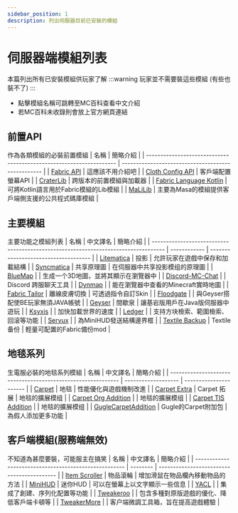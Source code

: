 ```yaml
---
sidebar_position: 1
description: 列出伺服器目前已安裝的模組
---
```


# 伺服器端模組列表
本篇列出所有已安裝模組供玩家了解
:::warning 玩家並不需要裝這些模組 (有些也裝不了)
:::
* 點擊模組名稱可跳轉至MC百科查看中文介紹
* 若MC百科未收錄則會放上官方網頁連結

## 前置API
作為各類模組的必裝前置模組
| 名稱                                                                | 簡略介紹                                           |
| ------------------------------------------------------------------- | -------------------------------------------------- |
| [Fabric API](https://www.mcmod.cn/class/3124.html)                  | 這應該不用介紹吧                                   |
| [Cloth Config API](https://www.mcmod.cn/class/2346.html)            | 客戶端配置螢幕API                                  |
| [CraterLib](https://www.curseforge.com/minecraft/mc-mods/craterlib) | 跨版本的前置模組與加載器                           |
| [Fabric Language Kotlin](https://www.mcmod.cn/class/2126.html)      | 可將Kotlin語言用於Fabric模組的Lib模組              |
| [MaLiLib](https://www.mcmod.cn/class/2298.html)                     | 主要為Masa的模組提供客戶端側支援的公共程式碼庫模組 |

## 主要模組
主要功能之模組列表
| 名稱                                                                               | 中文譯名     | 簡略介紹                             |
| ---------------------------------------------------------------------------------- | ------------ | ------------------------------------ |
| [Litematica](https://www.mcmod.cn/class/2261.html)                                 | 投影         | 允許玩家在遊戲中保存和加載結構       |
| [Syncmatica](https://www.mcmod.cn/class/6842.html)                                 | 共享原理圖   | 在伺服器中共享投影模组的原理圖       |
| [BlueMap](https://www.mcmod.cn/class/3461.html)                                    |              | 生成一个3D地圖，並將其顯示在瀏覽器中 |
| [Discord-MC-Chat](https://blog.xujiayao.com/posts/4ba0a17a/#Setup-Discord-MC-Chat) |              | Discord 跨服聊天工具                 |
| [Dynmap](https://www.mcmod.cn/class/5796.html)                                     |              | 能在瀏覽器中查看的Minecraft實時地圖  |
| [Fabric Tailor](https://www.mcmod.cn/class/4879.html)                              | 離線皮膚切換 | 可透過指令自訂Skin                   |
| [Floodgate](https://wiki.geysermc.org/floodgate/)                                  |              | 與Geyser搭配使BE玩家無須JAVA帳號     |
| [Geyser](https://www.mcmod.cn/class/9757.html)                                     | 間歇泉       | 讓基岩版用戶在Java版伺服器中遊玩     |
| [Ksyxis](https://www.mcmod.cn/class/5104.html)                                     |              | 加快加載世界的速度                   |
| [Ledger](https://www.mcmod.cn/class/5389.html)                                     |              | 支持方块檢索、範圍檢索、回滚等功能   |
| [Servux](https://www.mcmod.cn/class/5219.html)                                     |              | 為MiniHUD發送結構邊界框              |
| [Textile Backup](https://www.mcmod.cn/class/3314.html)                             | Textile备份  | 輕量可配置的Fabric備份mod            |

## 地毯系列
生電服必裝的地毯系列模組
| 名稱                                                         | 中文譯名            | 簡略介紹               |
| ------------------------------------------------------------ | ------------------- | ---------------------- |
| [Carpet](https://www.mcmod.cn/class/2361.html)               | 地毯                | 性能優化與遊戲機制改進 |
| [Carpet Extra](https://www.mcmod.cn/class/3325.html)         | Carpet 拓展         | 地毯的擴展模组         |
| [Carpet Org Addition](https://www.mcmod.cn/class/12237.html) |                     | 地毯的擴展模组         |
| [Carpet TIS Addition](https://www.mcmod.cn/class/5664.html)  |                     | 地毯的擴展模组         |
| [GugleCarpetAddition](https://www.mcmod.cn/class/7305.html)  | Gugle的Carpet附加包 | 為假人添加更多功能     |

## 客戶端模組(服務端無效)
不知道為甚麼要裝，可能服主在搞笑
| 名稱                                                  | 中文譯名 | 簡略介紹                                   |
| ----------------------------------------------------- | -------- | ------------------------------------------ |
| [Item Scroller](https://www.mcmod.cn/class/1529.html) | 物品滾輪 | 增加滑鼠在物品欄內移動物品的方法           |
| [MiniHUD](https://www.mcmod.cn/class/2311.html)       | 迷你HUD  | 可以在螢幕上以文字顯示一些信息             |
| [YACL](https://www.mcmod.cn/class/7883.html)          |          | 集成了創建、序列化配置等功能               |
| [Tweakeroo](https://www.mcmod.cn/class/2230.html)     |          | 包含多種對原版遊戲的優化、降低客戶端卡頓等 |
| [TweakerMore](https://www.mcmod.cn/class/5771.html)   |          | 客户端微調工具箱，旨在提高遊戲體驗         |


